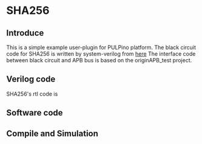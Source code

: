 # SHA256
## Introduce
This is a simple example user-plugin for PULPino platform.
The black circuit code for SHA256 is written by system-verilog from 
[here](https://github.com/rnz/verilog-sha256)
The interface code between black circuit and APB bus 
is based on the originAPB_test project.

## Verilog code
SHA256's rtl code is 

## Software code




## Compile and Simulation




